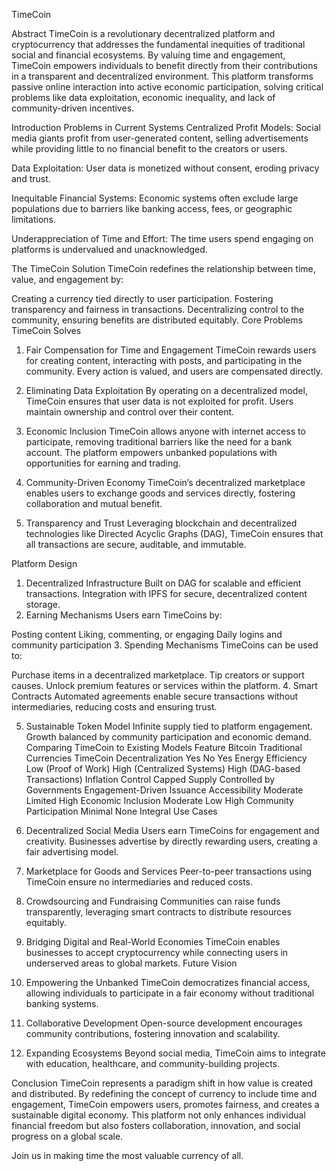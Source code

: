 TimeCoin

Abstract
TimeCoin is a revolutionary decentralized platform and cryptocurrency that addresses the fundamental inequities of traditional social and financial ecosystems. By valuing time and engagement, TimeCoin empowers individuals to benefit directly from their contributions in a transparent and decentralized environment. This platform transforms passive online interaction into active economic participation, solving critical problems like data exploitation, economic inequality, and lack of community-driven incentives.

Introduction
Problems in Current Systems
Centralized Profit Models:
Social media giants profit from user-generated content, selling advertisements while providing little to no financial benefit to the creators or users.

Data Exploitation:
User data is monetized without consent, eroding privacy and trust.

Inequitable Financial Systems:
Economic systems often exclude large populations due to barriers like banking access, fees, or geographic limitations.

Underappreciation of Time and Effort:
The time users spend engaging on platforms is undervalued and unacknowledged.

The TimeCoin Solution
TimeCoin redefines the relationship between time, value, and engagement by:

Creating a currency tied directly to user participation.
Fostering transparency and fairness in transactions.
Decentralizing control to the community, ensuring benefits are distributed equitably.
Core Problems TimeCoin Solves
1. Fair Compensation for Time and Engagement
TimeCoin rewards users for creating content, interacting with posts, and participating in the community. Every action is valued, and users are compensated directly.

2. Eliminating Data Exploitation
By operating on a decentralized model, TimeCoin ensures that user data is not exploited for profit. Users maintain ownership and control over their content.

3. Economic Inclusion
TimeCoin allows anyone with internet access to participate, removing traditional barriers like the need for a bank account. The platform empowers unbanked populations with opportunities for earning and trading.

4. Community-Driven Economy
TimeCoin’s decentralized marketplace enables users to exchange goods and services directly, fostering collaboration and mutual benefit.

5. Transparency and Trust
Leveraging blockchain and decentralized technologies like Directed Acyclic Graphs (DAG), TimeCoin ensures that all transactions are secure, auditable, and immutable.

Platform Design
1. Decentralized Infrastructure
Built on DAG for scalable and efficient transactions.
Integration with IPFS for secure, decentralized content storage.
2. Earning Mechanisms
Users earn TimeCoins by:

Posting content
Liking, commenting, or engaging
Daily logins and community participation
3. Spending Mechanisms
TimeCoins can be used to:

Purchase items in a decentralized marketplace.
Tip creators or support causes.
Unlock premium features or services within the platform.
4. Smart Contracts
Automated agreements enable secure transactions without intermediaries, reducing costs and ensuring trust.

5. Sustainable Token Model
Infinite supply tied to platform engagement.
Growth balanced by community participation and economic demand.
Comparing TimeCoin to Existing Models
Feature	Bitcoin	Traditional Currencies	TimeCoin
Decentralization	Yes	No	Yes
Energy Efficiency	Low (Proof of Work)	High (Centralized Systems)	High (DAG-based Transactions)
Inflation Control	Capped Supply	Controlled by Governments	Engagement-Driven Issuance
Accessibility	Moderate	Limited	High
Economic Inclusion	Moderate	Low	High
Community Participation	Minimal	None	Integral
Use Cases
1. Decentralized Social Media
Users earn TimeCoins for engagement and creativity.
Businesses advertise by directly rewarding users, creating a fair advertising model.
2. Marketplace for Goods and Services
Peer-to-peer transactions using TimeCoin ensure no intermediaries and reduced costs.
3. Crowdsourcing and Fundraising
Communities can raise funds transparently, leveraging smart contracts to distribute resources equitably.
4. Bridging Digital and Real-World Economies
TimeCoin enables businesses to accept cryptocurrency while connecting users in underserved areas to global markets.
Future Vision
1. Empowering the Unbanked
TimeCoin democratizes financial access, allowing individuals to participate in a fair economy without traditional banking systems.

2. Collaborative Development
Open-source development encourages community contributions, fostering innovation and scalability.

3. Expanding Ecosystems
Beyond social media, TimeCoin aims to integrate with education, healthcare, and community-building projects.

Conclusion
TimeCoin represents a paradigm shift in how value is created and distributed. By redefining the concept of currency to include time and engagement, TimeCoin empowers users, promotes fairness, and creates a sustainable digital economy. This platform not only enhances individual financial freedom but also fosters collaboration, innovation, and social progress on a global scale.

Join us in making time the most valuable currency of all.